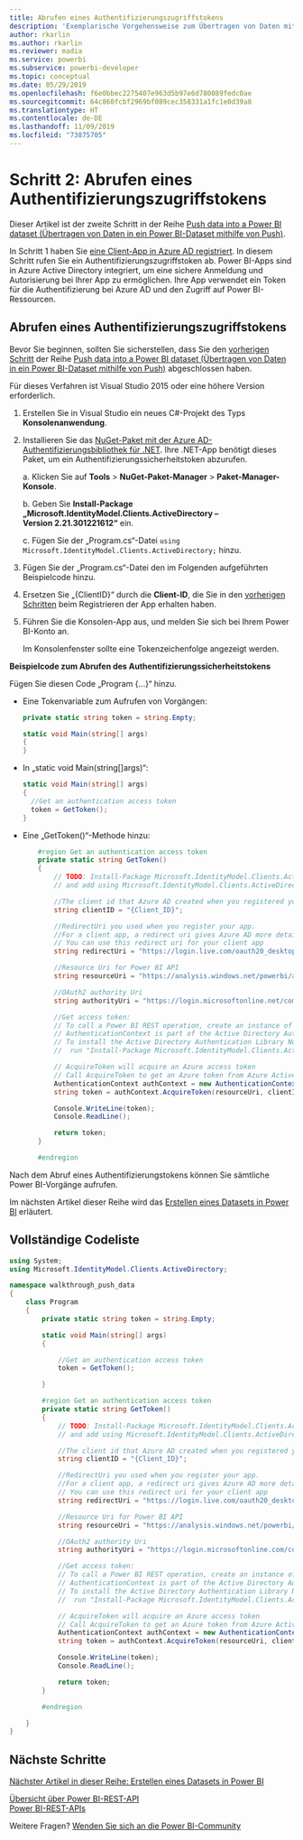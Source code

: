 ```yaml
---
title: Abrufen eines Authentifizierungszugriffstokens
description: 'Exemplarische Vorgehensweise zum Übertragen von Daten mithilfe von Push: Abrufen eines Authentifizierungszugriffstokens'
author: rkarlin
ms.author: rkarlin
ms.reviewer: madia
ms.service: powerbi
ms.subservice: powerbi-developer
ms.topic: conceptual
ms.date: 05/29/2019
ms.openlocfilehash: f6e0bbec2275407e963d5b97e6d780089fedc0ae
ms.sourcegitcommit: 64c860fcbf2969bf089cec358331a1fc1e0d39a8
ms.translationtype: HT
ms.contentlocale: de-DE
ms.lasthandoff: 11/09/2019
ms.locfileid: "73875705"
---
```

# <a name="step-2-get-an-authentication-access-token"></a>Schritt 2: Abrufen eines Authentifizierungszugriffstokens

Dieser Artikel ist der zweite Schritt in der Reihe [Push data into a Power BI dataset (Übertragen von Daten in ein Power BI-Dataset mithilfe von Push)](walkthrough-push-data.md).

In Schritt 1 haben Sie [eine Client-App in Azure AD registriert](walkthrough-push-data-register-app-with-azure-ad.md). In diesem Schritt rufen Sie ein Authentifizierungszugriffstoken ab. Power BI-Apps sind in Azure Active Directory integriert, um eine sichere Anmeldung und Autorisierung bei Ihrer App zu ermöglichen. Ihre App verwendet ein Token für die Authentifizierung bei Azure AD und den Zugriff auf Power BI-Ressourcen.

## <a name="get-an-authentication-access-token"></a>Abrufen eines Authentifizierungszugriffstokens

Bevor Sie beginnen, sollten Sie sicherstellen, dass Sie den [vorherigen Schritt](walkthrough-push-data-register-app-with-azure-ad.md) der Reihe [Push data into a Power BI dataset (Übertragen von Daten in ein Power BI-Dataset mithilfe von Push)](walkthrough-push-data.md) abgeschlossen haben. 

Für dieses Verfahren ist Visual Studio 2015 oder eine höhere Version erforderlich.

1. Erstellen Sie in Visual Studio ein neues C#-Projekt des Typs **Konsolenanwendung**.

2. Installieren Sie das [NuGet-Paket mit der Azure AD-Authentifizierungsbibliothek für .NET](https://www.nuget.org/packages/Microsoft.IdentityModel.Clients.ActiveDirectory/2.22.302111727). Ihre .NET-App benötigt dieses Paket, um ein Authentifizierungssicherheitstoken abzurufen. 

     a. Klicken Sie auf **Tools** > **NuGet-Paket-Manager** > **Paket-Manager-Konsole**.

     b. Geben Sie **Install-Package „Microsoft.IdentityModel.Clients.ActiveDirectory – Version 2.21.301221612“** ein.

     c. Fügen Sie der „Program.cs“-Datei `using Microsoft.IdentityModel.Clients.ActiveDirectory;` hinzu.

3. Fügen Sie der „Program.cs“-Datei den im Folgenden aufgeführten Beispielcode hinzu.

4. Ersetzen Sie „{ClientID}“ durch die **Client-ID**, die Sie in den [vorherigen Schritten](walkthrough-push-data-register-app-with-azure-ad.md) beim Registrieren der App erhalten haben.

5. Führen Sie die Konsolen-App aus, und melden Sie sich bei Ihrem Power BI-Konto an. 

   Im Konsolenfenster sollte eine Tokenzeichenfolge angezeigt werden.

**Beispielcode zum Abrufen des Authentifizierungssicherheitstokens**

Fügen Sie diesen Code „Program {...}“ hinzu.

* Eine Tokenvariable zum Aufrufen von Vorgängen: 
  
  ```csharp
  private static string token = string.Empty;
  
  static void Main(string[] args)
  {
  }
  ```
* In „static void Main(string[]args)“:
  
  ```csharp
  static void Main(string[] args)
  {
    //Get an authentication access token
    token = GetToken();
  }
  ```
* Eine „GetToken()“-Methode hinzu:

```csharp
       #region Get an authentication access token
       private static string GetToken()
       {
           // TODO: Install-Package Microsoft.IdentityModel.Clients.ActiveDirectory -Version 2.21.301221612
           // and add using Microsoft.IdentityModel.Clients.ActiveDirectory

           //The client id that Azure AD created when you registered your client app.
           string clientID = "{Client_ID}";

           //RedirectUri you used when you register your app.
           //For a client app, a redirect uri gives Azure AD more details on the application that it will authenticate.
           // You can use this redirect uri for your client app
           string redirectUri = "https://login.live.com/oauth20_desktop.srf";

           //Resource Uri for Power BI API
           string resourceUri = "https://analysis.windows.net/powerbi/api";

           //OAuth2 authority Uri
           string authorityUri = "https://login.microsoftonline.net/common/";

           //Get access token:
           // To call a Power BI REST operation, create an instance of AuthenticationContext and call AcquireToken
           // AuthenticationContext is part of the Active Directory Authentication Library NuGet package
           // To install the Active Directory Authentication Library NuGet package in Visual Studio,
           //  run "Install-Package Microsoft.IdentityModel.Clients.ActiveDirectory" from the nuget Package Manager Console.

           // AcquireToken will acquire an Azure access token
           // Call AcquireToken to get an Azure token from Azure Active Directory token issuance endpoint
           AuthenticationContext authContext = new AuthenticationContext(authorityUri);
           string token = authContext.AcquireToken(resourceUri, clientID, new Uri(redirectUri)).AccessToken;

           Console.WriteLine(token);
           Console.ReadLine();

           return token;
       }

       #endregion
```

Nach dem Abruf eines Authentifizierungstokens können Sie sämtliche Power BI-Vorgänge aufrufen.

Im nächsten Artikel dieser Reihe wird das [Erstellen eines Datasets in Power BI](walkthrough-push-data-create-dataset.md) erläutert.


## <a name="complete-code-listing"></a>Vollständige Codeliste

```csharp
using System;
using Microsoft.IdentityModel.Clients.ActiveDirectory;

namespace walkthrough_push_data
{
    class Program
    {
        private static string token = string.Empty;

        static void Main(string[] args)
        {

            //Get an authentication access token
            token = GetToken();

        }

        #region Get an authentication access token
        private static string GetToken()
        {
            // TODO: Install-Package Microsoft.IdentityModel.Clients.ActiveDirectory -Version 2.21.301221612
            // and add using Microsoft.IdentityModel.Clients.ActiveDirectory

            //The client id that Azure AD created when you registered your client app.
            string clientID = "{Client_ID}";

            //RedirectUri you used when you register your app.
            //For a client app, a redirect uri gives Azure AD more details on the application that it will authenticate.
            // You can use this redirect uri for your client app
            string redirectUri = "https://login.live.com/oauth20_desktop.srf";

            //Resource Uri for Power BI API
            string resourceUri = "https://analysis.windows.net/powerbi/api";

            //OAuth2 authority Uri
            string authorityUri = "https://login.microsoftonline.com/common/";

            //Get access token:
            // To call a Power BI REST operation, create an instance of AuthenticationContext and call AcquireToken
            // AuthenticationContext is part of the Active Directory Authentication Library NuGet package
            // To install the Active Directory Authentication Library NuGet package in Visual Studio,
            //  run "Install-Package Microsoft.IdentityModel.Clients.ActiveDirectory" from the nuget Package Manager Console.

            // AcquireToken will acquire an Azure access token
            // Call AcquireToken to get an Azure token from Azure Active Directory token issuance endpoint
            AuthenticationContext authContext = new AuthenticationContext(authorityUri);
            string token = authContext.AcquireToken(resourceUri, clientID, new Uri(redirectUri)).AccessToken;

            Console.WriteLine(token);
            Console.ReadLine();

            return token;
        }

        #endregion

    }
}
```



## <a name="next-steps"></a>Nächste Schritte

[Nächster Artikel in dieser Reihe: Erstellen eines Datasets in Power BI](walkthrough-push-data-create-dataset.md)

[Übersicht über Power BI-REST-API](overview-of-power-bi-rest-api.md)  
[Power BI-REST-APIs](https://docs.microsoft.com/rest/api/power-bi/)  

Weitere Fragen? [Wenden Sie sich an die Power BI-Community](https://community.powerbi.com/)